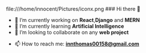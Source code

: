 file:///home/innocent/Pictures/iconx.png   ### Hi there 👋






- 🔭 I’m currently working on **React**,**Django** and **MERN**
- 🌱 I’m currently learning **Artificial Intelligence**
- 👯 I’m looking to collaborate on any **web project**
<!--- 🤔 I’m looking for help with ...-->
<!--- 💬 Ask me about ...-->
- 📫 How to reach me: **innthomas00158@gmail.com**
<!--- 😄 Pronouns: ...-->
<!--- ⚡ Fun fact: ...-->

